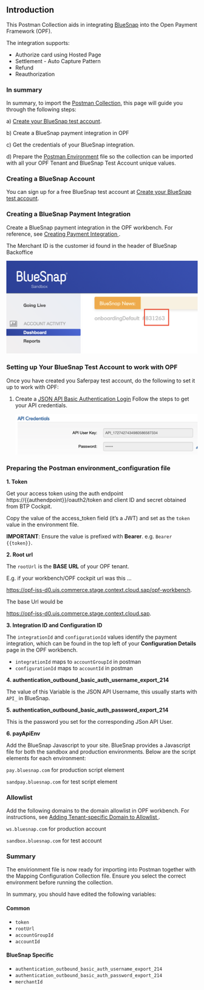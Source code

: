 ## Introduction ##
This Postman Collection aids in integrating [BlueSnap](https://support.bluesnap.com) into the Open Payment Framework (OPF).

The integration supports:

* Authorize card using Hosted Page
* Settlement - Auto Capture Pattern
* Refund
* Reauthorization


### In summary ###
In summary, to import the [Postman Collection](mapping_configuration.json), this page will guide you through the following steps:

a) [Create your BlueSnap test account](https://sandbox.bluesnap.com/jsp/onboarding/index.jsp).

b) Create a BlueSnap payment integration in OPF

c) Get the credentials of your BlueSnap integration.

d) Prepare the [Postman Environment](environment_configuration.json) file so the collection can be imported with all your OPF Tenant and BlueSnap Test Account unique values. 

### Creating a BlueSnap Account ###
You can sign up for a free BlueSnap test account at [Create your BlueSnap test account](https://sandbox.bluesnap.com/jsp/onboarding/index.jsp).


### Creating a BlueSnap Payment Integration ###
Create a BlueSnap payment integration in the OPF workbench. For reference, see [Creating Payment Integration
](https://help.sap.com/docs/SAP_COMMERCE_CLOUD_PUBLIC_CLOUD/0996ba68e5794b8ab51db8d25d4c9f8a/20a64f954df1425391757759011e7e6b.html?state=DRAFT).

The Merchant ID is the customer id found in the header of BlueSnap Backoffice

![](../images/blueSnap-merchant-id.png)


### Setting up Your BlueSnap Test Account to work with OPF ###
Once you have created you Saferpay test account, do the following to set it up to work with OPF:
1. Create a [JSON API Basic Authentication Login](https://developers.bluesnap.com/reference/api-credentials) Follow the steps to get your API credentials.

   ![](../images/blueSnap-api-credentials.png)


### Preparing the Postman environment_configuration file ###

**1. Token**

Get your access token using the auth endpoint https://{{authendpoint}}/oauth2/token and client ID and secret obtained from BTP Cockpit.

Copy the value of the access_token field (it’s a JWT) and set as the ``token`` value in the environment file.

**IMPORTANT**: Ensure the value is prefixed with **Bearer**. e.g. ``Bearer {{token}}``.

**2. Root url**

The ``rootUrl`` is the **BASE URL** of your OPF tenant.

E.g. if your workbench/OPF cockpit url was this …

<https://opf-iss-d0.uis.commerce.stage.context.cloud.sap/opf-workbench>.

The base Url would be

https://opf-iss-d0.uis.commerce.stage.context.cloud.sap.


**3. Integration ID and Configuration ID**

The ``integrationId`` and ``configurationId`` values identify the payment integration, which can be found in the top left of your **Configuration Details** page in the OPF workbench.

* ``integrationId`` maps to ``accountGroupId`` in postman
* ``configurationId`` maps to ``accountId`` in postman

**4. authentication_outbound_basic_auth_username_export_214**

The value of this Variable is the JSON API Username, this usually starts with ``API_`` in BlueSnap.

**5. authentication_outbound_basic_auth_password_export_214**

This is the password you set for the corresponding JSon API User.

**6. payApiEnv**

Add the BlueSnap Javascript to your site. BlueSnap provides a Javascript file for both the sandbox and production environments. Below are the script elements for each environment:

``pay.bluesnap.com`` for production script element

``sandpay.bluesnap.com`` for test script element


### Allowlist
Add the following domains to the domain allowlist in OPF workbench. For instructions, see [Adding Tenant-specific Domain to Allowlist
](https://help.sap.com/docs/SAP_COMMERCE_CLOUD_PUBLIC_CLOUD/0996ba68e5794b8ab51db8d25d4c9f8a/a6836485b4494cfaad4033b4ee7a9c64.html?state=DRAFT).


``ws.bluesnap.com`` for production account

``sandbox.bluesnap.com`` for test account


### Summary

The envirionment file is now ready for importing into Postman together with the Mapping Configuration Collection file. Ensure you select the correct environment before running the collection.

In summary, you should have edited the following variables: 

#### Common
- ``token``
- ``rootUrl``
- ``accountGroupId``
- ``accountId`` 

#### BlueSnap Specific
- ``authentication_outbound_basic_auth_username_export_214``
- ``authentication_outbound_basic_auth_password_export_214``
- ``merchantId``
  
